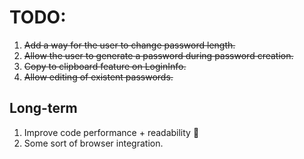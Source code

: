 # TODO:
1. ~~Add a way for the user to change password length.~~
2. ~~Allow the user to generate a password during password creation.~~
3. ~~Copy to clipboard feature on LoginInfo.~~
4. ~~Allow editing of existent passwords.~~

## Long-term
1. Improve code performance + readability :troll:
2. Some sort of browser integration.